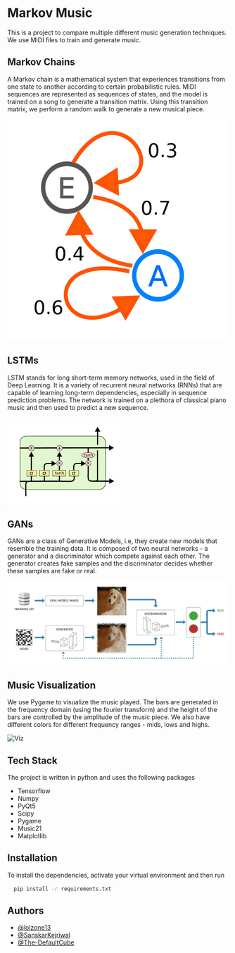 
# Markov Music

This is a project to compare multiple different music generation techniques. We use MIDI files to train and generate music.




## Markov Chains

A Markov chain is a mathematical system that experiences transitions from one state to another according to certain probabilistic rules. MIDI sequences are represented as sequences of states, and the model is trained on a song to generate a transition matrix. Using this transition matrix, we perform a random walk to generate a new musical piece.

![Markov Chain](https://github.com/lolzone13/Markov-Music/blob/main/assets/markovChain.png)


## LSTMs

LSTM stands for long short-term memory networks, used in the field of Deep Learning. It is a variety of recurrent neural networks (RNNs) that are capable of learning long-term dependencies, especially in sequence prediction problems. The network is trained on a plethora of classical piano music and then used to predict a new sequence.

![LSTM](https://github.com/lolzone13/Markov-Music/blob/main/assets/lstm.png)
## GANs

GANs are a class of Generative Models, i.e, they create new models that resemble the training data. It is composed of two neural networks - a generator and a discriminator which compete against each other. The generator creates fake samples and the discriminator decides whether these samples are fake or real.

![GAN](https://github.com/lolzone13/Markov-Music/blob/main/assets/GANs.jpg)
## Music Visualization

We use Pygame to visualize the music played. The bars are generated in the frequency domain (using the fourier transform) and the height of the bars are controlled by the amplitude of the music piece. We also have different colors for different frequency ranges - mids, lows and highs.

![Viz](https://github.com/lolzone13/Markov-Music/blob/main/assets/musicviz.gif)
## Tech Stack

The project is written in python and uses the following packages

- Tensorflow
- Numpy
- PyQt5
- Scipy
- Pygame
- Music21
- Matplotlib



## Installation

To install the dependencies, activate your virtual environment and then run 

```bash
  pip install -r requirements.txt
```

## Authors

- [@lolzone13](https://www.github.com/lolzone13)
- [@SanskarKejriwal](https://www.github.com/SanskarKejriwal)
- [@The-DefaultCube](https://www.github.com/The-DefaultCube)

